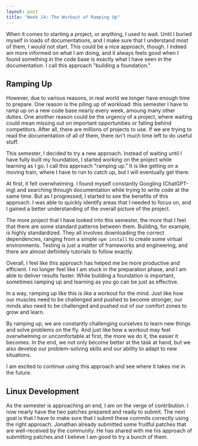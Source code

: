 ```yaml
---
layout: post
title: "Week 14: The Workout of Ramping Up"
---
```


When it comes to starting a project, or anything, I used to wait. Until I buried
myself in loads of documentations, and I make sure that I understand most of
them, I would not start. This could be a nice approach, though. I indeed am more
informed on what I am doing, and it always feels good when I found something in
the code base is exactly what I have seen in the documentation. I call this 
approach "building a foundation." 

<!--more-->

## Ramping Up

However, due to various reasons, in real world we longer have enough time to
prepare. One reason is the piling up of workload: this semester I have to ramp
up on a new code base nearly every week, amoung many other duties. One another
reason could be the urgency of a project, where waiting could mean missing out
on important opportunities or falling behind competitors. After all, there are
millions of projects to use. If we are trying to read the documentation of all
of them, there isn't much time left to do useful stuff. 

This semester, I decided to try a new approach. Instead of waiting until I have
fully built my foundation, I started working on the project while learning as I
go. I call this approach "ramping up." It is like getting on a moving train,
where I have to run to catch up, but I will eventually get there.

At first, it felt overwhelming. I found myself constantly Googling (ChatGPT-ing)
and searching through documentation while trying to write code at the same time.
But as I progressed, I started to see the benefits of this approach. I was able
to quickly identify areas that I needed to focus on, and I gained a better
understanding of the overall picture of the project. 

The more project that I have looked into this semester, the more that I feel
that there are some standard patterns between them. Building, for example, is
highly standardized. They all involves downloading the correct dependencies, 
ranging from a simple `npm install` to create some virtual environments. Testing
is just a matter of frameworks and engineering, and there are almost definitely
tutorials to follow exactly. 

Overall, I feel like this approach has helped me be more productive and
efficient. I no longer feel like I am stuck in the preparation phase, and I am
able to deliver results faster. While building a foundation is important,
sometimes ramping up and learning as you go can be just as effective.

In a way, ramping up like this is like a workout for the mind. Just like how our
muscles need to be challenged and pushed to become stronger, our minds also need
to be challenged and pushed out of our comfort zones to grow and learn. 

By ramping up, we are constantly challenging ourselves to learn new things and
solve problems on the fly. And just like how a workout may feel overwhelming or
uncomfortable at first, the more we do it, the easier it becomes. In the end, we
not only become better at the task at hand, but we also develop our
problem-solving skills and our ability to adapt to new situations.

I am excited to continue using this approach and see where it takes me in the
future. 

## Linux Development

As the semester is approaching an end, I am on the verge of contribution. I now
nearly have the two patches prepared and ready to submit. The next goal is that
I have to make sure that I submit these commits correctly using the right
approach. Jonathan already submitted some fruitful patches that are
well-received by the community. He has shared with me his approach of submitting
patches and I believe I am good to try a bunch of them. 
